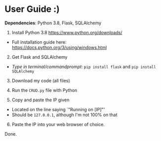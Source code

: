 # User Guide :)

**Dependencies**: Python 3.8, Flask, SQLAlchemy

1) Install Python 3.8 https://www.python.org/downloads/
- Full installation guide here: https://docs.python.org/3/using/windows.html

2) Get Flask and SQLAlchemy
- *Type in terminal/commandprompt*: `pip install flask` and `pip install SQLAlchemy`

3) Download my code (all files)

4) Run the `CRUD.py` file with Python

5) Copy and paste the IP given
- Located on the line saying `"Running on [IP]"'
- Should be `127.0.0.1`, although I'm not 100% on that

6) Paste the IP into your web browser of choice.

Done.
